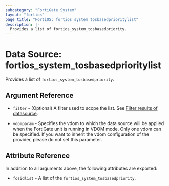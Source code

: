 ```yaml
---
subcategory: "FortiGate System"
layout: "fortios"
page_title: "FortiOS: fortios_system_tosbasedprioritylist"
description: |-
  Provides a list of fortios_system_tosbasedpriority.
---
```


# Data Source: fortios_system_tosbasedprioritylist
Provides a list of `fortios_system_tosbasedpriority`.

## Argument Reference

* `filter` - (Optional) A filter used to scope the list. See [Filter results of datasource](https://registry.terraform.io/providers/poroping/fortios/latest/docs/guides/fgt_filter).

* `vdomparam` - Specifies the vdom to which the data source will be applied when the FortiGate unit is running in VDOM mode. Only one vdom can be specified. If you want to inherit the vdom configuration of the provider, please do not set this parameter.

## Attribute Reference

In addition to all arguments above, the following attributes are exported:

* `fosidlist` -  A list of the `fortios_system_tosbasedpriority`.
